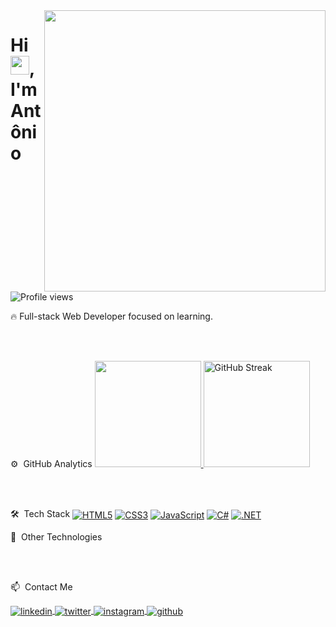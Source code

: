 <img align="right" height="450em" src="https://raw.githubusercontent.com/gist/AntonioLopes21/8c18ebdfe3567c80c4e60e96ec3f0e7b/raw/85d305ba17762ad8465c8ae6735e8c51649ae34d/gistfile1.svg"/>

<h1 align="left">Hi <img src="https://raw.githubusercontent.com/kaueMarques/kaueMarques/master/hi.gif" height="30px">, I'm Antônio</h1>

<p align="left">
  <img src="https://komarev.com/ghpvc/?username=AntonioLopes21&color=yellow" alt="Profile views" />
</p>

🔥 Full-stack Web Developer focused on learning.

<br><br>

⚙️  GitHub Analytics
<a href="https://github.com/AntonioLopes21">
  <img height="170em" src="https://github-readme-stats.vercel.app/api/top-langs/?username=AntonioLopes21&layout=compact&theme=tokyonight"/>
</a>
<a href="https://git.io/streak-stats">
  <img height="170em" src="https://streak-stats.demolab.com?user=AntonioLopes21&theme=tokyonight" alt="GitHub Streak" />
</a>

<br><br>

🛠  Tech Stack
<a href="#"><img align="center" alt="HTML5" src="https://img.shields.io/badge/HTML5-E34F26?style=for-the-badge&logo=html5&logoColor=white"/></a>
<a href="#"><img align="center" alt="CSS3" src="https://img.shields.io/badge/CSS3-1572B6?style=for-the-badge&logo=css3&logoColor=white"/></a>
<a href="#"><img align="center" alt="JavaScript" src="https://img.shields.io/badge/JavaScript-323330?style=for-the-badge&logo=javascript&logoColor=F7DF1E"/></a>
<a href="#"><img align="center" alt="C#" src="https://img.shields.io/badge/C%23-239120?style=for-the-badge&logo=c-sharp&logoColor=white"/></a>
<a href="#"><img align="center" alt=".NET" src="https://img.shields.io/badge/.NET-512BD4?style=for-the-badge&logo=dotnet&logoColor=white"/></a>

🚀  Other Technologies

<br><br>

📫  Contact Me
<p align="left">
  <a href="https://www.linkedin.com/in/antonio-de-padua-385511288/" target="_blank">
    <img align="center" src="https://img.shields.io/badge/-AntonioLopes21-05122A?style=flat&logo=linkedin" alt="linkedin"/>
  </a>
  <a href="https://twitter.com/AntonioLopes21" target="_blank">
    <img align="center" src="https://img.shields.io/badge/-AntonioLopes21-05122A?style=flat&logo=twitter" alt="twitter"/>
  </a>
  <a href="https://www.instagram.com/antonio.lopes_21/" target="_blank">
    <img align="center" src="https://img.shields.io/badge/-AntonioLopes21-05122A?style=flat&logo=instagram" alt="instagram"/>
  </a>
  <a href="https://github.com/AntonioLopes21" target="_blank">
    <img align="center" src="https://img.shields.io/badge/-AntonioLopes21-05122A?style=flat&logo=github" alt="github"/>
  </a>
</p>
